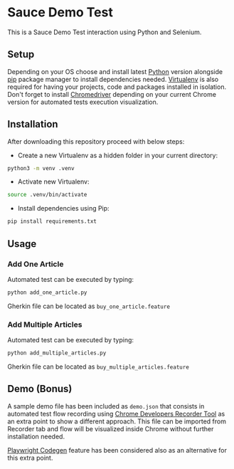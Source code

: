 # Sauce Demo Test

This is a Sauce Demo Test interaction using Python and Selenium.

## Setup

Depending on your OS choose and install latest [Python](https://python.org/) version alongside [pip](https://pip.pypa.io/en/stable/) package manager to install dependencies needed. [Virtualenv](https://virtualenv.pypa.io/en/latest/) is also required for having your projects, code and packages installed in isolation. Don't forget to install [Chromedriver](https://chromedriver.chromium.org/downloads) depending on your current Chrome version for automated tests execution visualization.

## Installation

After downloading this repository proceed with below steps:

- Create a new Virtualenv as a hidden folder in your current directory:

```bash
python3 -m venv .venv
```

- Activate new Virtualenv:

```bash
source .venv/bin/activate
```

- Install dependencies using Pip:

```bash
pip install requirements.txt
```

## Usage

### Add One Article

Automated test can be executed by typing:

```bash
python add_one_article.py
```

Gherkin file can be located as `buy_one_article.feature`

### Add Multiple Articles

Automated test can be executed by typing:

```bash
python add_multiple_articles.py
```

Gherkin file can be located as `buy_multiple_articles.feature`

## Demo (Bonus)

A sample demo file has been included as `demo.json` that consists in automated test flow recording using [Chrome Developers Recorder Tool](https://developer.chrome.com/docs/devtools/recorder/) as an extra point to show a different approach. This file can be imported from Recorder tab and flow will be visualized inside Chrome without further installation needed.

[Playwright Codegen](https://playwright.dev/docs/codegen) feature has been considered also as an alternative for this extra point.
